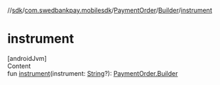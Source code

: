 //[sdk](../../../../index.md)/[com.swedbankpay.mobilesdk](../../index.md)/[PaymentOrder](../index.md)/[Builder](index.md)/[instrument](instrument.md)



# instrument  
[androidJvm]  
Content  
fun [instrument](instrument.md)(instrument: [String](https://kotlinlang.org/api/latest/jvm/stdlib/kotlin/-string/index.html)?): [PaymentOrder.Builder](index.md)  



